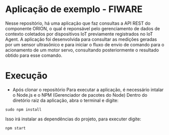 # Aplicação de exemplo - FIWARE
Nesse repositório, há uma aplicação que faz consultas a API REST do componente ORION, o qual é reponsável pelo gerenciamento de dados de contexto coletados por dispositivos IoT previamente registrados no IoT Agent. A aplicação foi desenvolvida para consultar as medições geradas por um sensor ultrasônico e para iniciar o fluxo de envio de comando para o acionamento de um motor servo, consultando posteriormente o resultado obtido para esse comando.
# Execução
- Após clonar o repositório
Para executar a aplicação, é necessário intalar o Node.js e o NPM (Gerenciador de pacotes do Node) 
Dentro do diretório raiz da aplicação, abra o terminal e digite:
```
sudo npm install
```
Isso irá instalar as dependências do projeto, para executer digite:
```
npm start
```



